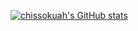 [![chissokuah's GitHub stats](https://github-readme-stats.vercel.app/api?username=chissokuah)](https://github.com/chissokuah/github-readme-stats)
